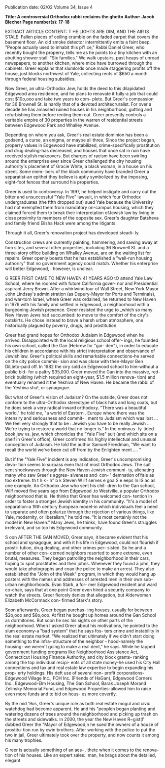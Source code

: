 Publication date: 02/02
Volume 34, Issue 4

**Title: A controversial Orthodox rabbi reclaims the ghetto**
**Author: Jacob Blecher**
**Page number(s): 17-18**

EXTRACT ARTICLE CONTENT:
T HE LIGHTS ARE OIM, AND THE AIR IS STALE. Fallen pieces of 
ceiling crumble on the faded carpet that covers the basement 
floor. An old smoke detector intermittently emits a faint beep. 
"People actually used to inhabit this pl'!.ce," Rabbi Daniel Greer, 
who recently bought the properry, tells me as he points to a tiny 
kitchen with an abutting shower stall. "Six families." We walk 
upstairs, past heaps of unread newspapers, to another kitchen, 
where mice have burrowed through the cabinets. Greer explains 
that slumlords once made staggering profits off the house, just 
blocks northwest of Yale, collecting rents of $650 a month through 
federal housing subsidies. 

Now Greer, an ultra-Orthodox Jew, holds the deed to this 
dilapidated Edgewood area residence, and he plans to renovate it 
fully-a job that could cost $10o,ooo and take two years to com-
plete. But Greer's compassion for 36 Brownell St. is hardly that of 
a devoted architecruralist. For over a decade he has amassed ruined 
houses in his neighborhood, gutting and refurbishing them before 
renting them out. Greer presently controls a veritable empire of 30 
properties in the warren of residential streets between Edgewood 
Park and Whalley Avenue. 

Depending on whom you ask, Greer's real estate dominion has 
been a godsend, a curse, an enigma, or maybe all three. Since the 
project began, properry values in Edgewood have stabilized, 
crime-specifically prostitution and drug dealing-has decreased, 
and houses that once sat in ruin have received stylish makeovers. 
But charges of racism have been swirling around the enterprise ever 
since Greer challenged the ciry housing authority's placement of 
Gracie White, a black woman, in a house on his street. Some mem-
bers of the black communiry have branded Greer a separatist-an 
epithet they believe is aptly symbolized by the imposing, eight-foot 
fences that surround his properties. 

Greer is used to controversy. In 1997, he helped instigate and 
carry out the bitter and unsuccessful "Yale Five" lawsuit, in which 
four Orthodox undergraduates (the ftfth dropped out) sued Yale 
because the Universiry had not exempted them from mandatory 
on-campus housing, which they claimed forced them to break their 
interpretation ofJewish law by living in close proximity to members 
of the opposite sex. Greer's daughter Batsheva and family friend 
Elisha Hack were among the litigants. 

Through it all, Greer's renovation project has developed steadi-
ly. 

Construction crews are currently painting, hammering, and 
sawing away at fom sites, and several other properties, including 36 
Brownell St. and a three-story office building on Whalley Avenue, 
are on the waiting list for repairs. Greer openly boasts that he has 
established a "well-run housing authoriry" that no government 
agency could match. Whether his enterprise will better Edgewood, : 
however, is unclear. 

G REER FIRST CAME TO NEW HAVEN 41 YEARS AGO tO attend Yale 
Law School, where he roomed with future California gover-
nor and Presidential aspirant Jerry Brown. After a whirlwind tour 
of Wall Street, New York Mayor John Lindsay's administration (as 
Depury-Mayor for Ports and Terminals), and war-torn Israel, where 
Greer was ordained, he returned to New Haven in 1976 with his 
family and settled in Edgewood, a neighborhood with a burgeoning 
Jewish presence. Greer resisted the urge to _which so many New 
Haven Jews had succumbed: to move to the comfort of the ciry's 
outskirts. He chose instead to brave a harsh urban atmosphere, one 
historically plagued by poverry, drugs, and prostitution. 

Greer had grand hopes for Orthodox Judaism in Edgewood 
when he arrived. Disappointed with the local religious school offer-
ings, he founded his own school, called the Gan (Hebrew for "gar-
den"), in order to educate his children in accordance with his strict 
interpretation and observance of Jewish law. Greer's political skills 
and remarkable connections-he served on the city police commis-
sion and was close with then-Mayor Ben DiLieto-paid off. In 1982 
the ciry sold an Edgewood school to him-without a public bid-
for a paltry $35,000. Greer moved the Gan into the massive, red-
brick building (which required an eight-year, $1.5 million renova-
tion) and eventually renamed it the Yeshiva of New Haven. He 
became the rabbi of the Yeshiva shu!, or synagogue. 

But what of Greer's vision of Judaism? On the outside, Greer 
does not conform to the ultra-Orthodox stereotype of black hats 
and long coats, but he does seek a very radical inward orthodoxy. 
"There was a beautiful world," he told me, "a world of Eastern . 
Europe where there was the intensiry and seriousness and commit- . 
ment to Judaism which was lost ... We feel very strongly that to be : 
Jewish you have to be really Jewish ... We're trying to restore a 
world that no longer is." In the ominous-
ly-tided book jew vs. jew, which chronicles 
the "Yale Five" suit (and which sits on a 
shelf in Greer's office), Greer confirmed his 
highly intellectual and unusual conception 
of Judaism. He told the author Samuel 
Freedman, "We want to recall the world 
we've 
been cut off from 
by 
the 
Enlighten ment .... " 

But if the "Yale Five" incident is any 
indication, Greer's uncompromising devo-
tion seems to surpass even that of most 
Orthodox Jews. The suit sent shockwaves 
through the New Haven Jewish communi-
ty, alienating many who saw Greer's aggres-
siveness and· con-
' 
demnation ofYale as too extreme. th 
t h k 
· h" b 
k 
Steven W ilf serves 
e goa S 
e eeps In 
IS ac 
as one example. 
An Orthodox Jew 
who sent his chil-
dren to the Gan school, Wilf moved five 
years ago from Edgewood .to Westville, a 
popular Orthodox neighborhood that is. 
He thinks that Greer has welcomed con-
tention in order to foster a stronger Jewish 
identity in his community. "It's a model of 
separation-a 19th century European 
model-in which individuals feel a need to 
separate and often polarize through the 
rejection of various things, like Yale, 
modernity, or liberalism," he told me. "It 
is most certainly not the model in New 
Haven." Many Jews, he thinks, have found 
Greer's struggles irrelevant, and so too his 
Edgewood community. 

S oon AFTER THE GAN MOVED, Greer 
says, it became evident that his 
school and synagogue, and with it his life 
in Edgewood, could not flourish if prosti-
tution, drug dealing, and other crimes per-
sisted. So he and a number of other con-
cerned neighbors resorted to some extreme, 
even brutal, measures. 
They began 
patrolling the neighborhood in their cars, 
hoping to spot prostitutes and their johns. 
Whenever they found a john, they would 
take photographs and coax the police to 
make an arrest. They also established the 
"John of the Week" program, in which they 
would hang up posters with the names and 
addresses of arrested men in their own sub-
urban neighborhoods. Evan Stark, a for-
mer Edgewood resident and ward co-chair, 
says that at one point Greer even hired a 
security company to watch the streets. 
Greer fiercely denies that allegation, but 
Alderwoman Elizabeth McCormack con-
firmed Stark's story. 

Soon afterwards, Greer began purchas-
ing houses, usually for between $2o,ooo 
and $8o,ooo. At first he bought up homes 
around the Gan School as dormitories. But 
soon he sec his sights on other parts of the 
neighborhood. When I asked Greer about 
his motivations, he pointed to the slum 
economy-a "bad system" that he says fos-
ters crime and instability in the real estate 
market. "We realized that ultimately if we 
didn't start doing something to the infra-
structure of the 
neighbor -
hood-namely 
the housing-
we 
weren't 
going to make a 
real dent," he 
says. While he tapped government funding 
programs 
like 
Neighborhood 
Assistance Act, Connecticut Housing 
Finance Authority, and city block grants-
ranking among the top individual recipi-
ents of all state money-he used his City 
Hall connections and tax and real estate 
law expertise to begin expanding his prop-
erty holdings. His deft use of several non-
profit corporations-Edgewood Village 
Inc., FOH Inc. (Friends of HaGan), 
Edgewood Corners Inc., Edgewood-Elm 
Housing, The Gan School, Barak Joseph 
Morand Zelinsky Memorial Fund, and 
Edgewood Properties-allowed him to 
raise even more funds and to bid on hous-
es more covertly. 

By the mid '9os, Greer's unique role as 
both real estate mogul and civic watchdog 
had become apparent. He and his "peoplen 
began planting and watering dozens of 
trees around the neighborhood and picking 
up trash on the streets and sidewalks. In 
2000, the year the New Haven R~gist(l' 
dubbed Greer the "Mayor of Edgewood,n 
he sued the owners of a house of prostitu· 
tion run by cwin brothers. After working 
with the police to put the two in jail, Greer 
ultimately took over the property, and now 
counts it among his many trophies. 

G reer is actually something of an aes-
. thete when it comes to the renova-
tion of his houses. Like an expert sales:. 
man, he brags about the detailed, elegant